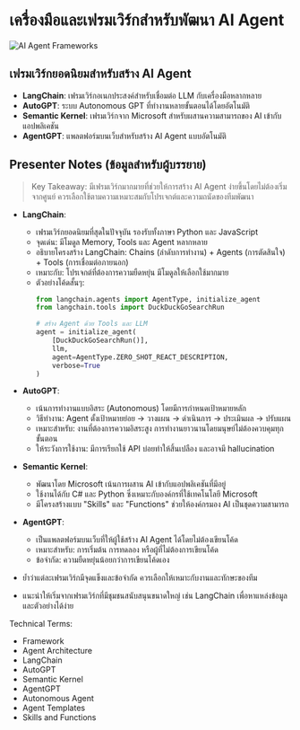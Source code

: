 # เครื่องมือและเฟรมเวิร์กสำหรับพัฒนา AI Agent

![AI Agent Frameworks](https://www.google.com/search?q=LangChain+AutoGPT+Agent+frameworks&tbm=isch)

## เฟรมเวิร์กยอดนิยมสำหรับสร้าง AI Agent

- **LangChain**: เฟรมเวิร์กอเนกประสงค์สำหรับเชื่อมต่อ LLM กับเครื่องมือหลากหลาย
- **AutoGPT**: ระบบ Autonomous GPT ที่ทำงานหลายขั้นตอนได้โดยอัตโนมัติ
- **Semantic Kernel**: เฟรมเวิร์กจาก Microsoft สำหรับผสานความสามารถของ AI เข้ากับแอปพลิเคชัน
- **AgentGPT**: แพลตฟอร์มบนเว็บสำหรับสร้าง AI Agent แบบอัตโนมัติ

## Presenter Notes (ข้อมูลสำหรับผู้บรรยาย)

> Key Takeaway: มีเฟรมเวิร์กมากมายที่ช่วยให้การสร้าง AI Agent ง่ายขึ้นโดยไม่ต้องเริ่มจากศูนย์ ควรเลือกใช้ตามความเหมาะสมกับโปรเจกต์และความถนัดของทีมพัฒนา

- **LangChain**:
  - เฟรมเวิร์กยอดนิยมที่สุดในปัจจุบัน รองรับทั้งภาษา Python และ JavaScript
  - จุดเด่น: มีโมดูล Memory, Tools และ Agent หลากหลาย
  - อธิบายโครงสร้าง LangChain: Chains (ลำดับการทำงาน) + Agents (การตัดสินใจ) + Tools (การเชื่อมต่อภายนอก)
  - เหมาะกับ: โปรเจกต์ที่ต้องการความยืดหยุ่น มีโมดูลให้เลือกใช้มากมาย
  - ตัวอย่างโค้ดสั้นๆ:
    ```python
    from langchain.agents import AgentType, initialize_agent
    from langchain.tools import DuckDuckGoSearchRun
    
    # สร้าง Agent ด้วย Tools และ LLM
    agent = initialize_agent(
        [DuckDuckGoSearchRun()], 
        llm, 
        agent=AgentType.ZERO_SHOT_REACT_DESCRIPTION,
        verbose=True
    )
    ```

- **AutoGPT**:
  - เน้นการทำงานแบบอิสระ (Autonomous) โดยมีการกำหนดเป้าหมายหลัก
  - วิธีทำงาน: Agent ตั้งเป้าหมายย่อย → วางแผน → ดำเนินการ → ประเมินผล → ปรับแผน
  - เหมาะสำหรับ: งานที่ต้องการความอิสระสูง การทำงานยาวนานโดยมนุษย์ไม่ต้องควบคุมทุกขั้นตอน
  - ให้ระวังการใช้งาน: มีการเรียกใช้ API บ่อยทำให้สิ้นเปลือง และอาจมี hallucination

- **Semantic Kernel**:
  - พัฒนาโดย Microsoft เน้นการผสาน AI เข้ากับแอปพลิเคชันที่มีอยู่
  - ใช้งานได้กับ C# และ Python ซึ่งเหมาะกับองค์กรที่ใช้เทคโนโลยี Microsoft
  - มีโครงสร้างแบบ "Skills" และ "Functions" ช่วยให้องค์กรมอง AI เป็นชุดความสามารถ

- **AgentGPT**:
  - เป็นแพลตฟอร์มบนเว็บที่ให้ผู้ใช้สร้าง AI Agent ได้โดยไม่ต้องเขียนโค้ด
  - เหมาะสำหรับ: การเริ่มต้น การทดลอง หรือผู้ที่ไม่ต้องการเขียนโค้ด
  - ข้อจำกัด: ความยืดหยุ่นน้อยกว่าการเขียนโค้ดเอง

- ย้ำว่าแต่ละเฟรมเวิร์กมีจุดแข็งและข้อจำกัด ควรเลือกให้เหมาะกับงานและทักษะของทีม
- แนะนำให้เริ่มจากเฟรมเวิร์กที่มีชุมชนสนับสนุนขนาดใหญ่ เช่น LangChain เพื่อหาแหล่งข้อมูลและตัวอย่างได้ง่าย

Technical Terms:
- Framework
- Agent Architecture
- LangChain
- AutoGPT
- Semantic Kernel
- AgentGPT
- Autonomous Agent
- Agent Templates
- Skills and Functions
